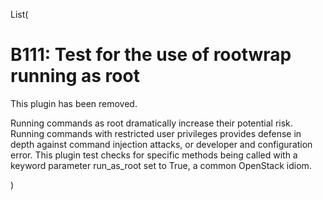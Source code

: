 List(

B111: Test for the use of rootwrap running as root
==================================================

This plugin has been removed.

Running commands as root dramatically increase their potential risk.
Running commands with restricted user privileges provides defense in
depth against command injection attacks, or developer and configuration
error. This plugin test checks for specific methods being called with a
keyword parameter run\_as\_root set to True, a common OpenStack idiom.

)
